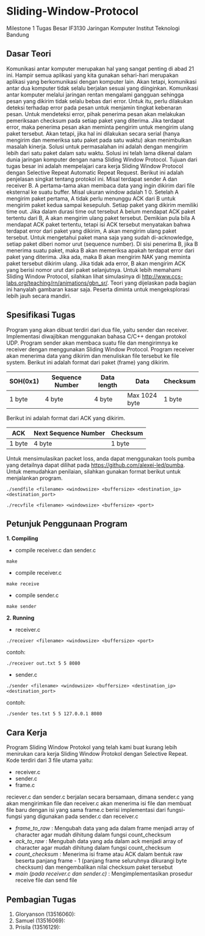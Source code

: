 # Sliding-Window-Protocol
Milestone 1 Tugas Besar IF3130 Jaringan Komputer Institut Teknologi Bandung

## Dasar Teori
Komunikasi antar komputer merupakan hal yang sangat penting di abad 21 ini. Hampir semua
aplikasi yang kita gunakan sehari-hari merupakan aplikasi yang berkomunikasi dengan
komputer lain. Akan tetapi, komunikasi antar dua komputer tidak selalu berjalan sesuai yang
diinginkan. Komunikasi antar komputer melalui jaringan rentan mengalami gangguan sehingga
pesan yang dikirim tidak selalu bebas dari error. Untuk itu, perlu dilakukan deteksi terhadap
error pada pesan untuk menjamin tingkat kebenaran pesan.
Untuk mendeteksi error, pihak penerima pesan akan melakukan pemeriksaan checksum pada
setiap paket yang diterima. Jika terdapat error, maka penerima pesan akan meminta pengirim
untuk mengirim ulang paket tersebut. Akan tetapi, jika hal ini dilakukan secara serial (hanya
mengirim dan memeriksa satu paket pada satu waktu) akan menimbulkan masalah kinerja.
Solusi untuk permasalahan ini adalah dengan mengirim lebih dari satu paket dalam satu waktu.
Solusi ini telah lama dikenal dalam dunia jaringan komputer dengan nama Sliding Window
Protocol. Tujuan dari tugas besar ini adalah mempelajari cara kerja Sliding Window Protocol
dengan Selective Repeat Automatic Repeat Request.
Berikut ini adalah penjelasan singkat tentang protokol ini. Misal terdapat sender A dan receiver
B. A pertama-tama akan membaca data yang ingin dikirim dari file eksternal ke suatu buffer.
Misal ukuran window adalah 1 0. Setelah A mengirim paket pertama, A tidak perlu menunggu
ACK dari B untuk mengirim paket kedua sampai kesepuluh. Setiap paket yang dikirim memiliki
time out. Jika dalam durasi time out tersebut A belum mendapat ACK paket tertentu dari B, A
akan mengirim ulang paket tersebut. Demikian pula bila A mendapat ACK paket tertentu, tetapi
isi ACK tersebut menyatakan bahwa terdapat error dari paket yang dikirim, A akan mengirim
ulang paket tersebut. Untuk mengetahui paket mana saja yang sudah di-acknowledge, setiap
paket diberi nomor urut (sequence number). Di sisi penerima B, jika B menerima suatu paket,
maka B akan memeriksa apakah terdapat error dari paket yang diterima. Jika ada, maka B akan
mengirim NAK yang meminta paket tersebut dikirim ulang. Jika tidak ada error, B akan
mengirim ACK yang berisi nomor urut dari paket selanjutnya. Untuk lebih memahami Sliding
Window Protocol, silahkan lihat simulasinya di
http://www.ccs-labs.org/teaching/rn/animations/gbn_sr/. Teori yang dijelaskan pada bagian ini
hanyalah gambaran kasar saja. Peserta diminta untuk mengeksplorasi lebih jauh secara
mandiri.

## Spesifikasi Tugas
Program yang akan dibuat terdiri dari dua file, yaitu sender dan receiver. Implementasi
diwajibkan menggunakan bahasa C/C++ dengan protokol UDP. Program sender akan
membaca suatu file dan mengirimnya ke receiver dengan menggunakan Sliding Window
Protocol. Program receiver akan menerima data yang dikirim dan menuliskan file tersebut ke file
system.
Berikut ini adalah format dari paket (frame) yang dikirim.

| SOH(0x1)  | Sequence Number | Data length | Data | Checksum |
| ------------- | ------------- | ------------- | ------------- | ------------- |
| 1 byte  | 4 byte  | 4 byte  | Max 1024 byte  | 1 byte  |

Berikut ini adalah format dari ACK yang dikirim.

| ACK  | Next Sequence Number | Checksum |
| ------------- | ------------- | ------------- |
| 1 byte  | 4 byte  | 1 byte  |

Untuk mensimulasikan packet loss, anda dapat menggunakan tools pumba yang detailnya
dapat dilihat pada https://github.com/alexei-led/pumba.
Untuk memudahkan penilaian, silahkan gunakan format berikut untuk menjalankan program.
```
./sendfile <filename> <windowsize> <buffersize> <destination_ip> <destination_port>
```
```
./recvfile <filename> <windowsize> <buffersize> <port>
```

## Petunjuk Penggunaan Program

**1. Compiling**
* compile receiver.c dan sender.c
```
make
```
* compile receiver.c
```
make receive
```
* compile sender.c
```
make sender
```

**2. Running**
* receiver.c
```
./receiver <filename> <windowsize> <buffersize> <port>
```
contoh:
```
./receiver out.txt 5 5 8080
```
* sender.c
```
./sender <filename> <windowsize> <buffersize> <destination_ip> <destination_port>
```
contoh:
```
./sender tes.txt 5 5 127.0.0.1 8080
```

## Cara Kerja

Program Sliding Window Protokol yang telah kami buat kurang lebih menirukan cara kerja
Sliding Window Protokol dengan Selective Repeat. Kode terdiri dari 3 file utama yaitu:

* receiver.c
* sender.c
* frame.c

reciever.c dan sender.c berjalan secara bersamaan, dimana sender.c yang akan mengirimkan
file dan receiver.c akan menerima isi file dan membuat file baru dengan isi yang sama
frame.c berisi implementasi dari fungsi-fungsi yang digunakan pada sender.c dan receiver.c

* *frame_to_raw* : 
Mengubah data yang ada dalam frame menjadi array of character agar mudah dihitung dalam 
fungsi count_checksum
* *ack_to_raw* : 
Mengubah data yang ada dalam ack menjadi array of character agar mudah dihitung dalam 
fungsi count_checksum
* *count_checksum* :
Menerima isi frame atau ACK dalam bentuk raw beserta panjang frame - 1 (panjang frame 
seluruhnya dikurangi byte checksum) dan mengembalikan nilai checksum paket tersebut
* *main (pada receiver.c dan sender.c)* :
Mengimplementasikan prosedur receive file dan send file

## Pembagian Tugas

1. Gloryanson (13516060): 
2. Samuel (13516069): 
3. Prisila (13516129): 


